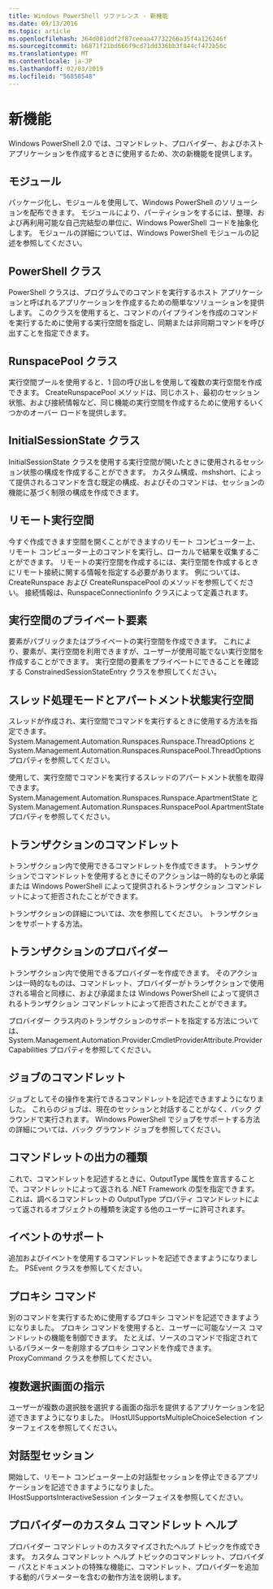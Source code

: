 ```yaml
---
title: Windows PowerShell リファレンス - 新機能
ms.date: 09/13/2016
ms.topic: article
ms.openlocfilehash: 364d081ddf2f87ceeaa47732266a35f4a126246f
ms.sourcegitcommit: b6871f21bd666f9cd71dd336bb3f844cf472b56c
ms.translationtype: MT
ms.contentlocale: ja-JP
ms.lasthandoff: 02/03/2019
ms.locfileid: "56858548"
---
```

# <a name="whats-new"></a>新機能

Windows PowerShell 2.0 では、コマンドレット、プロバイダー、およびホスト アプリケーションを作成するときに使用するため、次の新機能を提供します。

## <a name="modules"></a>モジュール

パッケージ化し、モジュールを使用して、Windows PowerShell のソリューションを配布できます。 モジュールにより、パーティションをするには、整理、および再利用可能な自己完結型の単位に、Windows PowerShell コードを抽象化します。 モジュールの詳細については、Windows PowerShell モジュールの記述を参照してください。

## <a name="the-powershell-class"></a>PowerShell クラス

PowerShell クラスは、プログラムでのコマンドを実行するホスト アプリケーションと呼ばれるアプリケーションを作成するための簡単なソリューションを提供します。 このクラスを使用すると、コマンドのパイプラインを作成のコマンドを実行するために使用する実行空間を指定し、同期または非同期コマンドを呼び出すことを指定できます。

## <a name="the-runspacepool-class"></a>RunspacePool クラス

実行空間プールを使用すると、1 回の呼び出しを使用して複数の実行空間を作成できます。 CreateRunspacePool メソッドは、同じホスト、最初のセッション状態、および接続情報など、同じ機能の実行空間を作成するために使用するいくつかのオーバー ロードを提供します。

## <a name="the-initialsessionstate-class"></a>InitialSessionState クラス

InitialSessionState クラスを使用する実行空間が開いたときに使用されるセッション状態の構成を作成することができます。 カスタム構成、mshshort、によって提供されるコマンドを含む既定の構成、およびそのコマンドは、セッションの機能に基づく制限の構成を作成できます。

## <a name="remote-runspaces"></a>リモート実行空間

今すぐ作成できます空間を開くことができますのリモート コンピューター上、リモート コンピューター上のコマンドを実行し、ローカルで結果を収集することができます。 リモートの実行空間を作成するには、実行空間を作成するときにリモート接続に関する情報を指定する必要があります。 例については、CreateRunspace および CreateRunspacePool のメソッドを参照してください。 接続情報は、RunspaceConnectionInfo クラスによって定義されます。

## <a name="private-runspace-elements"></a>実行空間のプライベート要素

要素がパブリックまたはプライベートの実行空間を作成できます。 これにより、要素が、実行空間を利用できますが、ユーザーが使用可能でない実行空間を作成することができます。 実行空間の要素をプライベートにできることを確認する ConstrainedSessionStateEntry クラスを参照してください。

## <a name="runspace-threading-modes-and-apartment-state"></a>スレッド処理モードとアパートメント状態実行空間

スレッドが作成され、実行空間でコマンドを実行するときに使用する方法を指定できます。 System.Management.Automation.Runspaces.Runspace.ThreadOptions と System.Management.Automation.Runspaces.RunspacePool.ThreadOptions プロパティを参照してください。

使用して、実行空間でコマンドを実行するスレッドのアパートメント状態を取得できます。 System.Management.Automation.Runspaces.Runspace.ApartmentState と System.Management.Automation.Runspaces.RunspacePool.ApartmentState プロパティを参照してください。

## <a name="transaction-cmdlets"></a>トランザクションのコマンドレット

トランザクション内で使用できるコマンドレットを作成できます。 トランザクションでコマンドレットを使用するときにそのアクションは一時的なものと承諾または Windows PowerShell によって提供されるトランザクション コマンドレットによって拒否されたことができます。

トランザクションの詳細については、次を参照してください。 トランザクションをサポートする方法。

## <a name="transaction-provider"></a>トランザクションのプロバイダー

トランザクション内で使用できるプロバイダーを作成できます。 そのアクションは一時的なものは、コマンドレット、プロバイダーがトランザクションで使用される場合と同様に、および承諾または Windows PowerShell によって提供されるトランザクション コマンドレットによって拒否されたことができます。

プロバイダー クラス内のトランザクションのサポートを指定する方法については、System.Management.Automation.Provider.CmdletProviderAttribute.ProviderCapabilities プロパティを参照してください。

## <a name="job-cmdlets"></a>ジョブのコマンドレット

ジョブとしてその操作を実行できるコマンドレットを記述できますようになりました。 これらのジョブは、現在のセッションと対話することがなく、バック グラウンドで実行されます。 Windows PowerShell でジョブをサポートする方法の詳細については、バック グラウンド ジョブを参照してください。

## <a name="cmdlet-output-types"></a>コマンドレットの出力の種類

これで、コマンドレットを記述するときに、OutputType 属性を宣言することで、コマンドレットによって返される .NET Framework の型を指定できます。 これは、調べるコマンドレットの OutputType プロパティ コマンドレットによって返されるオブジェクトの種類を決定する他のユーザーに許可されます。

## <a name="event-support"></a>イベントのサポート

追加およびイベントを使用するコマンドレットを記述できますようになりました。 PSEvent クラスを参照してください。

## <a name="proxy-commands"></a>プロキシ コマンド

別のコマンドを実行するために使用するプロキシ コマンドを記述できますようになりました。 プロキシ コマンドを使用すると、ユーザーに可能なソース コマンドレットの機能を制御できます。 たとえば、ソースのコマンドで指定されているパラメーターを削除するプロキシ コマンドを作成できます。 ProxyCommand クラスを参照してください。

## <a name="multiple-choice-prompts"></a>複数選択画面の指示

ユーザーが複数の選択肢を選択する画面の指示を提供するアプリケーションを記述できますようになりました。 IHostUISupportsMultipleChoiceSelection インターフェイスを参照してください。

## <a name="interactive-sessions"></a>対話型セッション

開始して、リモート コンピューター上の対話型セッションを停止できるアプリケーションを記述できますようになりました。
IHostSupportsInteractiveSession インターフェイスを参照してください。

## <a name="custom-cmdlet-help-for-providers"></a>プロバイダーのカスタム コマンドレット ヘルプ

プロバイダー コマンドレットのカスタマイズされたヘルプ トピックを作成できます。 カスタム コマンドレット ヘルプ トピックのコマンドレット、プロバイダー パスとドキュメントの特殊な機能に、コマンドレット、プロバイダーを追加する動的パラメーターを含むの動作方法を説明します。
